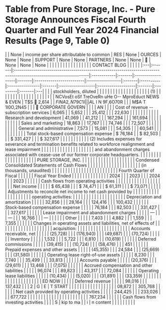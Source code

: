 # Table from Pure Storage, Inc. - Pure Storage Announces Fiscal Fourth Quarter and Full Year 2024 Financial Results (Page 9, Table 0)

|    | None   | income per share attributable to common                                                                            | RES         | None   | OURCES            | None   | None                     | SUPPORT          | None   | None      | PARTNERS        | None   | None              |                   | None   | None     | None   |    |
|    |        |                                                                                                                    |             |        |                   |        |                          |                  |        |           |                 |        |                   | CONTACT BLOG       |        |          |        |    |
|:---|:-------|:-------------------------------------------------------------------------------------------------------------------|:------------|:-------|:------------------|:-------|:-------------------------|:-----------------|:-------|:----------|:----------------|:-------|:------------------|:-------------------|:-------|:---------|:-------|:---|
|    |        | stockholders, diluted                                                                                              |             |        |                   |        |                          |                  |        |           |                 |        |                   |                    |        |          |        |    |
|    |        | (1)                                                                                                                |             |        |                   |        |                          |                  |        |           |                 |        |                   |                    |        |          |        |    |
| I  |        | NCVosEt oSf TreOveRn uHe O-- MproEduct NEWS & EVEN                                                                 | T$S  2,614 |        | $F I N A 2,N79C1I |        |                          | A$L I N 9F,6O70R |        |           | M$A T 1I0O,2N45 |        |                   |  CORPORATE GOVERN |        |          |        | AN |
|    |        | Cost of revenue -- subscription services                                                                           | 6,065       |        | 5,652             |        |                          | 25,412           |        |           | 22,630          |        |                   |                    |        |          |        |    |
|    |        | Research and development                                                                                           | 41,069      |        | 41,212            |        |                          | 167,294          |        |           | 161,694         |        |                   |                    |        |          |        |    |
|    |        | Sales and marketing                                                                                                | 18,863      |        | 17,767            |        |                          | 74,746           |        |           | 72,507          |        |                   |                    |        |          |        |    |
|    |        | General and administrative                                                                                         | 7,573       |        | 15,081            |        |                          | 54,305           |        |           | 60,541          |        |                   |                    |        |          |        |    |
|    |        | Total stock-based compensation expense                                                                             | $ 76,184    |        | $ 82,503          |        |                          | $ 331,427        |        |           | $ 327,617       |        |                   |                    |        |          |        |    |
|    |        | (2) Includes expenses for severance and termination benefits related to workforce realignment and lease impairment |             |        |                   |        |                          |                  |        |           |                 |        |                   |                    |        |          |        |    |
|    |        | and abandonment charges associated with cease-use of our former corporate headquarters.                            |             |        |                   |        |                          |                  |        |           |                 |        |                   |                    |        |          |        |    |
|    |        | PURE STORAGE, INC.                                                                                                 |             |        |                   |        |                          |                  |        |           |                 |        |                   |                    |        |          |        |    |
|    |        | Condensed Consolidated Statements of Cash Flows                                                                    |             |        |                   |        |                          |                  |        |           |                 |        |                   |                    |        |          |        |    |
|    |        | (in thousands, unaudited)                                                                                          |             |        |                   |        |                          |                  |        |           |                 |        |                   |                    |        |          |        |    |
|    |        |                                                                                                                    |             |        |                   |        | Fourth Quarter of Fiscal |                  |        |           |                 |        | Fiscal Year Ended |                    |        |          |        |    |
|    |        |                                                                                                                    |             |        |                   |        | 2024                     |                  |        | 2023      |                 |        | 2024              |                    |        | 2023     |        |    |
|    |        | Cash flows from operating activities                                                                               |             |        |                   |        |                          |                  |        |           |                 |        |                   |                    |        |          |        |    |
|    |        | Net income                                                                                                         |             |        |                   |        | $ 65,438                 |                  |        | $ 74,471  |                 |        | $ 61,311          |                    |        | $ 73,071 |        |    |
|    |        | Adjustments to reconcile net income to net cash provided by                                                        |             |        |                   |        |                          |                  |        |           |                 |        |                   |                    |        |          |        |    |
|    |        | operating activities:                                                                                              |             |        |                   |        |                          |                  |        |           |                 |        |                   |                    |        |          |        |    |
|    |        | Depreciation and amortization                                                                                      |             |        |                   |        | 32,856                   |                  |        | 28,164    |                 |        | 124,416           |                    |        | 100,432  |        |    |
|    |        | Stock-based compensation expense                                                                                   |             |        |                   |        | 76,184                   |                  |        | 82,503    |                 |        | 331,427           |                    |        | 327,617  |        |    |
|    |        | Lease impairment and abandonment charges                                                                           |             |        |                   |        | —                        |                  |        | —         |                 |        | 16,766            |                    |        | —        |        |    |
|    |        | Other                                                                                                              |             |        |                   |        | 7,403                    |                  |        | 4,882     |                 |        | 1,559             |                    |        | 7,355    |        |    |
|    |        | Changes in operating assets and liabilities, net of effects of                                                     |             |        |                   |        |                          |                  |        |           |                 |        |                   |                    |        |          |        |    |
|    |        | acquisition:                                                                                                       |             |        |                   |        |                          |                  |        |           |                 |        |                   |                    |        |          |        |    |
|    |        | Accounts receivable, net                                                                                           |             |        |                   |        | (25,728)                 |                  |        | (176,940) |                 |        | (49,687)          |                    |        | (70,724) |        |    |
|    |        | Inventory                                                                                                          |             |        |                   |        | 1,532                    |                  |        | 5,722     |                 |        | 6,810             |                    |        | (10,619) |        |    |
|    |        | Deferred commissions                                                                                               |             |        |                   |        | (39,415)                 |                  |        | (10,724)  |                 |        | (58,476)          |                    |        | 451      |        |    |
|    |        | Prepaid expenses and other assets                                                                                  |             |        |                   |        | (45,355)                 |                  |        | 24,584    |                 |        | (25,669)          |                    |        | (31,580) |        |    |
|    |        | Operating lease right-of-use assets                                                                                |             |        |                   |        | 8,230                    |                  |        | 7,740     |                 |        | 35,499            |                    |        | 33,813   |        |    |
|    |        | Accounts payable                                                                                                   |             |        |                   |        | (20,376)                 |                  |        | (29,611)  |                 |        | 13,468            |                    |        | (7,075)  |        |    |
|    |        | Accrued compensation and other liabilities                                                                         |             |        |                   |        | 96,074                   |                  |        | 89,823    |                 |        | 43,317            |                    |        | 72,084   |        |    |
|    |        | Operating lease liabilities                                                                                        |             |        |                   |        | (10,434)                 |                  |        | (5,020)   |                 |        | (31,891)          |                    |        | (33,359) |        |    |
|    |        |                                                                                                                    |             |        |                   |        |                          |                  |        |           |                 |        |                   |                    |        |          | ED NOW |    |
|    |        | Deferred revenue                                                                                                   |             |        |                   |        | 98,016                   |                  |        | 137,432   |                 |        | 2                 | G                  | E      | T START  |        |    |
|    |        |                                                                                                                    |             |        |                   |        |                          |                  |        |           |                 |        |                   | 08,872             |        | 305,768  |        |    |
|    |        | Net cash provided by operating activities                                                                          |             |        |                   |        | 244,425                  |                  |        | 233,026   |                 |        | 677,722           |                    |        |          |        |    |
|    |        |                                                                                                                    |             |        |                   |        |                          |                  |        |           |                 |        |                   |                    |        | 767,234  |        |    |
|    |        | Cash flows from investing activities                                                                               |             |        |                   | S      | kip to ma                |                  | i      | n content |                 |        |                   |                    |        |          |        |    |